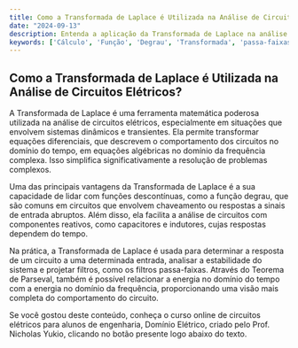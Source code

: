 ```yaml
---
title: Como a Transformada de Laplace é Utilizada na Análise de Circuitos Elétricos?
date: "2024-09-13"
description: Entenda a aplicação da Transformada de Laplace na análise avançada de circuitos elétricos.
keywords: ['Cálculo', 'Função', 'Degrau', 'Transformada', 'passa-faixas', 'Série', 'Parseval']
---
```


## Como a Transformada de Laplace é Utilizada na Análise de Circuitos Elétricos?

A Transformada de Laplace é uma ferramenta matemática poderosa utilizada na análise de circuitos elétricos, especialmente em situações que envolvem sistemas dinâmicos e transientes. Ela permite transformar equações diferenciais, que descrevem o comportamento dos circuitos no domínio do tempo, em equações algébricas no domínio da frequência complexa. Isso simplifica significativamente a resolução de problemas complexos.

Uma das principais vantagens da Transformada de Laplace é a sua capacidade de lidar com funções descontínuas, como a função degrau, que são comuns em circuitos que envolvem chaveamento ou respostas a sinais de entrada abruptos. Além disso, ela facilita a análise de circuitos com componentes reativos, como capacitores e indutores, cujas respostas dependem do tempo.

Na prática, a Transformada de Laplace é usada para determinar a resposta de um circuito a uma determinada entrada, analisar a estabilidade do sistema e projetar filtros, como os filtros passa-faixas. Através do Teorema de Parseval, também é possível relacionar a energia no domínio do tempo com a energia no domínio da frequência, proporcionando uma visão mais completa do comportamento do circuito.

Se você gostou deste conteúdo, conheça o curso online de circuitos elétricos para alunos de engenharia, Domínio Elétrico, criado pelo Prof. Nicholas Yukio, clicando no botão presente logo abaixo do texto.
